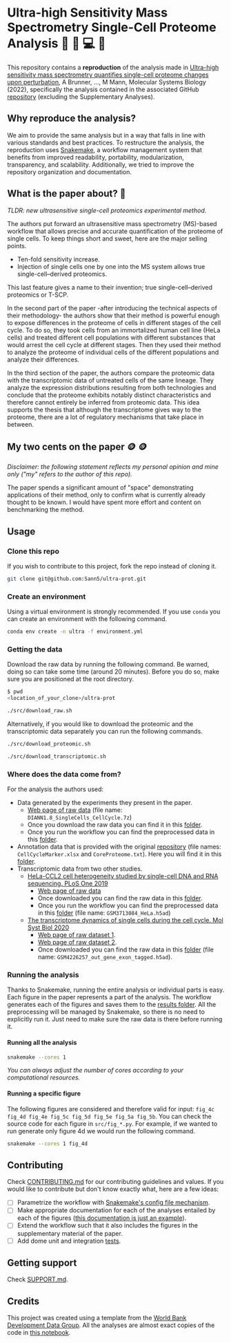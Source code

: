 # Ultra-high Sensitivity Mass Spectrometry Single-Cell Proteome Analysis 🔬 🧬 💻 🧪

This repository contains a **reproduction** of the analysis made in [Ultra-high sensitivity mass spectrometry quantifies single-cell proteome changes upon perturbation](https://doi.org/10.15252/msb.202110798), A Brunner, ..., M Mann, Molecular Systems Biology (2022), specifically the analysis contained in the associated GitHub [repository](https://github.com/theislab/singlecell_proteomics) (excluding the Supplementary Analyses).

## Why reproduce the analysis?

We aim to provide the same analysis but in a way that falls in line with various standards and best practices. To restructure the analysis, the reproduction uses [Snakemake](https://snakemake.readthedocs.io/en/stable/), a workflow management system that benefits from improved readability, portability, modularization, transparency, and scalability. Additionally, we tried to improve the repository organization and documentation.

## What is the paper about? 📖

*TLDR: new ultrasensitive single-cell proteomics experimental method.*

The authors put forward an ultrasensitive mass spectrometry (MS)-based workflow that allows precise and accurate quantification of the proteome of single cells. To keep things short and sweet, here are the major selling points.

- Ten-fold sensitivity increase.
- Injection of single cells one by one into the MS system allows true single-cell–derived proteomics.

This last feature gives a name to their invention; true single-cell–derived proteomics or T-SCP.

In the second part of the paper -after introducing the technical aspects of their methodology- the authors show that their method is powerful enough to expose differences in the proteome of cells in different stages of the cell cycle. To do so, they took cells from an immortalized human cell line (HeLa cells) and treated different cell populations with different substances that would arrest the cell cycle at different stages. Then they used their method to analyze the proteome of individual cells of the different populations and analyze their differences.

In the third section of the paper, the authors compare the proteomic data with the transcriptomic data of untreated cells of the same lineage. They analyze the expression distributions resulting from both technologies and conclude that the proteome exhibits notably distinct characteristics and therefore cannot entirely be inferred from proteomic data. This idea supports the thesis that although the transcriptome gives way to the proteome, there are a lot of regulatory mechanisms that take place in between.

## My two cents on the paper 🪙 🪙

*Disclaimer: the following statement reflects my personal opinion and mine only ("my" refers to the author of this repo).*

The paper spends a significant amount of "space" demonstrating applications of their method, only to confirm what is currently already thought to be known. I would have spent more effort and content on benchmarking the method.

## Usage

### Clone this repo

If you wish to contribute to this project, fork the repo instead of cloning it.

```sh
git clone git@github.com:Sann5/ultra-prot.git
```

### Create an environment

Using a virtual environment is strongly recommended. If you use `conda` you can create an environment with the following command.

```sh
conda env create -n ultra -f environment.yml
```

### Getting the data

Download the raw data by running the following command. Be warned, doing so can take some time (around 20 minutes). Before you do so, make sure you are positioned at the root directory.

```sh
$ pwd
<location_of_your_clone>/ultra-prot
```

```sh
./src/download_raw.sh
```

Alternatively, if you would like to download the proteomic and the transcriptomic data separately you can run the following commands.

```sh
./src/download_proteomic.sh
```

```sh
./src/download_transcriptomic.sh
```

### Where does the data come from?

For the analysis the authors used:

- Data generated by the experiments they present in the paper.
  - [Web page of raw data](https://www.ebi.ac.uk/pride/archive/projects/PXD024043) (file name: `DIANN1.8_SingleCells_CellCycle.7z`)
  - Once you download the raw data you can find it in this [folder](.github/data/raw/proteomic).
  - Once you run the workflow you can find the preprocessed data in this [folder](.github/data/preprocessed/proteomic).
- Annotation data that is provided with the original [repository](https://github.com/theislab/singlecell_proteomics) (file names: `CellCycleMarker.xlsx` and `CoreProteome.txt`). Here you will find it in this [folder](.github/data/raw/other).
- Transcriptomic data from two other studies.
  - [HeLa-CCL2 cell heterogeneity studied by single-cell DNA and RNA sequencing. PLoS One 2019](https://doi.org/10.1371/journal.pone.0225466)
    - [Web page of raw data](https://www.ncbi.nlm.nih.gov/geo/query/acc.cgi?acc=GSE129447)
    - Once downloaded you can find the raw data in this [folder](data/raw/transcriptomic/study_1).
    - Once you run the workflow you can find the preprocessed data in this [folder](.github/data/preprocessed/transcriptomic) (file name: `GSM3713084_HeLa.h5ad`)
  - [The transcriptome dynamics of single cells during the cell cycle. Mol Syst Biol 2020](https://doi.org/10.15252/msb.20209946)
    - [Web page of raw dataset 1](https://www.ncbi.nlm.nih.gov/geo/query/acc.cgi?acc=GSE142277).
    - [Web page of raw dataset 2](https://www.ncbi.nlm.nih.gov/geo/query/acc.cgi?acc=GSM4226257).
    - Once downloaded you can find the raw data in this [folder](data/raw/transcriptomic/study_2) (file name: `GSM4226257_out_gene_exon_tagged.h5ad`).

### Running the analysis

Thanks to Snakemake, running the entire analysis or individual parts is easy. Each figure in the paper represents a part of the analysis. The workflow generates each of the figures and saves them to the [results folder](.github/results). All the preprocessing will be managed by Snakemake, so there is no need to explicitly run it. Just need to make sure the raw data is there before running it.

#### Running all the analysis

```sh
snakemake --cores 1
```

*You can always adjust the number of cores according to your computational resources.*

#### Running a specific figure

The following figures are considered and therefore valid for input: `fig_4c fig_4d fig_4e fig_5c fig_5d fig_5e fig_5a fig_5b`. You can check the source code for each figure in `src/fig_*.py`. For example, if we wanted to run generate only figure 4d we would run the following command.

```sh
snakemake --cores 1 fig_4d
```

## Contributing

Check [CONTRIBUTING.md](.github/CONTRIBUTING.md) for our contributing guidelines and values. If you would like to contribute but don't know exactly what, here are a few ideas:

- [ ] Parametrize the workflow with [Snakemake's config file mechanism](https://snakemake.readthedocs.io/en/stable/tutorial/advanced.html#step-2-config-files).
- [ ] Make appropriate documentation for each of the analyses entailed by each of the figures ([this documentation is just an example](.github/notebooks/documentation.ipynb)).
- [ ] Extend the workflow such that it also includes the figures in the supplementary material of the paper.
- [ ] Add dome unit and integration [tests](.github/tests).

## Getting support

Check [SUPPORT.md](.github/SUPPORT.md).

## Credits

This project was created using a template from the [World Bank Development Data Group](https://worldbank.github.io/template/README.html). All the analyses are almost exact copies of the code in [this notebook](https://github.com/theislab/singlecell_proteomics/blob/main/TSP_cell_cycle_analysis.ipynb).
